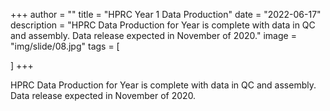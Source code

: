 +++
author = ""
title = "HPRC Year 1 Data Production"
date = "2022-06-17"
description = "HPRC Data Production for Year is complete with data in QC and assembly.  Data release expected in November of 2020."
image = "img/slide/08.jpg"
tags = [

]
+++

<!-- image = "img/slide/07.jpg" -->

HPRC Data Production for Year is complete with data in QC and assembly.  Data release expected in November of 2020.



